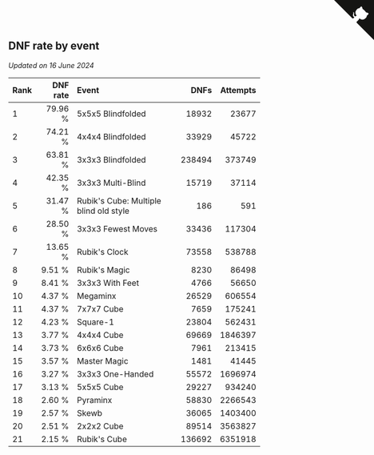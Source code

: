 ## DNF rate by event

*Updated on 16 June 2024*

| Rank | DNF rate | Event | DNFs | Attempts |
| :--- | ---: | :--- | ---: | ---: |
| 1 | 79.96 % | 5x5x5 Blindfolded | 18932 | 23677 |
| 2 | 74.21 % | 4x4x4 Blindfolded | 33929 | 45722 |
| 3 | 63.81 % | 3x3x3 Blindfolded | 238494 | 373749 |
| 4 | 42.35 % | 3x3x3 Multi-Blind | 15719 | 37114 |
| 5 | 31.47 % | Rubik's Cube: Multiple blind old style | 186 | 591 |
| 6 | 28.50 % | 3x3x3 Fewest Moves | 33436 | 117304 |
| 7 | 13.65 % | Rubik's Clock | 73558 | 538788 |
| 8 | 9.51 % | Rubik's Magic | 8230 | 86498 |
| 9 | 8.41 % | 3x3x3 With Feet | 4766 | 56650 |
| 10 | 4.37 % | Megaminx | 26529 | 606554 |
| 11 | 4.37 % | 7x7x7 Cube | 7659 | 175241 |
| 12 | 4.23 % | Square-1 | 23804 | 562431 |
| 13 | 3.77 % | 4x4x4 Cube | 69669 | 1846397 |
| 14 | 3.73 % | 6x6x6 Cube | 7961 | 213415 |
| 15 | 3.57 % | Master Magic | 1481 | 41445 |
| 16 | 3.27 % | 3x3x3 One-Handed | 55572 | 1696974 |
| 17 | 3.13 % | 5x5x5 Cube | 29227 | 934240 |
| 18 | 2.60 % | Pyraminx | 58830 | 2266543 |
| 19 | 2.57 % | Skewb | 36065 | 1403400 |
| 20 | 2.51 % | 2x2x2 Cube | 89514 | 3563827 |
| 21 | 2.15 % | Rubik's Cube | 136692 | 6351918 |


<a href="https://github.com/JustinTimeCuber/wca_statistics" class="github-corner" aria-label="View source on Github"><svg width="80" height="80" viewBox="0 0 250 250" style="fill:#151513; color:#fff; position: absolute; top: 0; border: 0; right: 0;" aria-hidden="true"><path d="M0,0 L115,115 L130,115 L142,142 L250,250 L250,0 Z"></path><path d="M128.3,109.0 C113.8,99.7 119.0,89.6 119.0,89.6 C122.0,82.7 120.5,78.6 120.5,78.6 C119.2,72.0 123.4,76.3 123.4,76.3 C127.3,80.9 125.5,87.3 125.5,87.3 C122.9,97.6 130.6,101.9 134.4,103.2" fill="currentColor" style="transform-origin: 130px 106px;" class="octo-arm"></path><path d="M115.0,115.0 C114.9,115.1 118.7,116.5 119.8,115.4 L133.7,101.6 C136.9,99.2 139.9,98.4 142.2,98.6 C133.8,88.0 127.5,74.4 143.8,58.0 C148.5,53.4 154.0,51.2 159.7,51.0 C160.3,49.4 163.2,43.6 171.4,40.1 C171.4,40.1 176.1,42.5 178.8,56.2 C183.1,58.6 187.2,61.8 190.9,65.4 C194.5,69.0 197.7,73.2 200.1,77.6 C213.8,80.2 216.3,84.9 216.3,84.9 C212.7,93.1 206.9,96.0 205.4,96.6 C205.1,102.4 203.0,107.8 198.3,112.5 C181.9,128.9 168.3,122.5 157.7,114.1 C157.9,116.9 156.7,120.9 152.7,124.9 L141.0,136.5 C139.8,137.7 141.6,141.9 141.8,141.8 Z" fill="currentColor" class="octo-body"></path></svg></a><style>.github-corner:hover .octo-arm{animation:octocat-wave 560ms ease-in-out}@keyframes octocat-wave{0%,100%{transform:rotate(0)}20%,60%{transform:rotate(-25deg)}40%,80%{transform:rotate(10deg)}}@media (max-width:500px){.github-corner:hover .octo-arm{animation:none}.github-corner .octo-arm{animation:octocat-wave 560ms ease-in-out}}</style>
